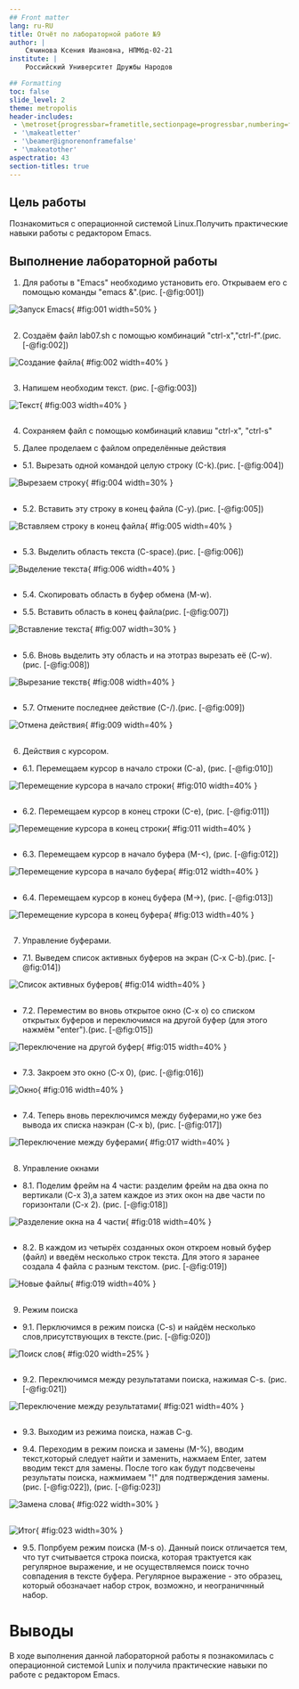 ```yaml
---
## Front matter
lang: ru-RU
title: Отчёт по лабораторной работе №9
author: |
	Сячинова Ксения Ивановна, НПМбд-02-21
institute: |
	Российский Университет Дружбы Народов

## Formatting
toc: false
slide_level: 2
theme: metropolis
header-includes: 
 - \metroset{progressbar=frametitle,sectionpage=progressbar,numbering=fraction}
 - '\makeatletter'
 - '\beamer@ignorenonframefalse'
 - '\makeatother'
aspectratio: 43
section-titles: true
--- 
```


## Цель работы

Познакомиться с операционной системой Linux.Получить практические навыки работы с редактором Emacs.

## Выполнение лабораторной работы

1. Для работы в "Emacs" необходимо установить его. Открываем его с помощью команды "emacs &".(рис. [-@fig:001])

![Запуск Emacs](image/1.png){ #fig:001 width=50% }

##

2. Создаём файл lab07.sh с помощью комбинаций "ctrl-x","ctrl-f".(рис. [-@fig:002])

![Создание файла](image/2.png){ #fig:002 width=40% }

##

3. Напишем необходим текст. (рис. [-@fig:003])

![Текст](image/3.png){ #fig:003 width=40% }

##

4. Сохраняем файл с помощью комбинаций клавиш "ctrl-x", "ctrl-s"

5. Далее проделаем с файлом определённые действия 
 - 5.1. Вырезать одной командой целую строку (С-k).(рис. [-@fig:004])
 
![Вырезаем строку](image/4.png){ #fig:004 width=30% }
 
##

 - 5.2. Вставить эту строку в конец файла (C-y).(рис. [-@fig:005])
 
![Вставляем строку в конец файла](image/5.png){ #fig:005 width=40% }
 
##

 - 5.3. Выделить область текста (C-space).(рис. [-@fig:006])
 
![Выделение текста](image/6.png){ #fig:006 width=40% }

##
 
 - 5.4. Скопировать область в буфер обмена (M-w).
 
 - 5.5. Вставить область в конец файла(рис. [-@fig:007])
 
![Вставление текста](image/7.png){ #fig:007 width=30% }
 
##

 - 5.6. Вновь выделить эту область и на этотраз вырезать её (C-w).(рис. [-@fig:008])
 
![Вырезание текств](image/8.png){ #fig:008 width=40% }

##

 - 5.7.  Отмените последнее действие (C-/).(рис. [-@fig:009])
 
 ![Отмена действия](image/9.png){ #fig:009 width=40% }
 
##

6. Действия с курсором.
 - 6.1. Перемещаем курсор в начало строки (С-а), (рис. [-@fig:010])
 
![Перемещение курсора в начало строки](image/10.png){ #fig:010 width=40% }

##

 - 6.2. Перемещаем курсор в конец строки (С-e), (рис. [-@fig:011])
 
![Перемещение курсора в конец строки](image/11.png){ #fig:011 width=40% }

##
 
 - 6.3. Перемещаем курсор в начало буфера (M-<), (рис. [-@fig:012])
 
![Перемещение курсора в начало буфера](image/12.png){ #fig:012 width=40% }

##
 
 - 6.4. Перемещаем курсор в конец буфера (M->), (рис. [-@fig:013])

![Перемещение курсора в конец буфера](image/13.png){ #fig:013 width=40% }

##

7. Управление буферами.

 - 7.1. Выведем список активных буферов на экран (C-x C-b).(рис. [-@fig:014])
 
![Список активных буферов](image/14.png){ #fig:014 width=40% }
 
##

 - 7.2. Переместим во вновь открытое окно (C-x o) со списком открытых буферов и переключимся на другой буфер (для этого нажмём "enter").(рис. [-@fig:015])

![Переключение на другой буфер](image/15.png){ #fig:015 width=40% }

##

 - 7.3. Закроем это окно (C-x 0), (рис. [-@fig:016])

![Окно](image/16.png){ #fig:016 width=40% } 

##
 
 - 7.4. Теперь вновь переключимся между буферами,но уже без вывода их списка наэкран (C-x b), (рис. [-@fig:017])
  
![Переключение между буферами](image/17.png){ #fig:017 width=40% } 

##

8. Управление окнами
 - 8.1. Поделим фрейм на 4 части: разделим фрейм на два окна по вертикали (C-x 3),а затем каждое из этих окон на две части по горизонтали (C-x 2). (рис. [-@fig:018])

![Разделение окна на 4 части](image/18.png){ #fig:018 width=40% } 

##

 - 8.2. В каждом из четырёх созданных окон откроем новый буфер (файл) и введём несколько строк текста. Для этого я заранее создала 4 файла с разным текстом. (рис. [-@fig:019])

![Новые файлы](image/19.png){ #fig:019 width=40% } 

##

9. Режим поиска

 - 9.1. Перключимся в режим поиска (C-s) и найдём несколько слов,присутствующих в тексте.(рис. [-@fig:020])
 
![Поиск слов](image/20.png){ #fig:020 width=25% } 

##
 
 - 9.2. Переключимся между результатами поиска, нажимая C-s. (рис. [-@fig:021])
 
![Переключение между результатами](image/21.png){ #fig:021 width=40% } 

##
 
 - 9.3. Выходим из режима поиска, нажав C-g.
 
 - 9.4. Переходим в режим поиска и замены (M-%), вводим текст,который следует найти и заменить, нажмаем Enter, затем вводим текст для замены. После того как будут подсвечены результаты поиска, нажмимаем "!" для подтверждения замены. (рис. [-@fig:022]), (рис. [-@fig:023])
 
![Замена слова](image/21.png){ #fig:022 width=30% } 

##
 
![Итог](image/21.png){ #fig:023 width=30% } 
 
 - 9.5. Попрбуем режим поиска (M-s o). Данный поиск отличается тем, что тут считывается строка поиска, которая трактуется как регулярное выражение, и не осуществляемся поиск точно совпадения в тексте буфера. Регулярное выражение - это образец, который обозначает набор строк, возможно, и неограничнный набор.

# Выводы

В ходе выполнения данной лабораторной работы я познакомилась с операционной системой Lunix и получила практические навыки по работе с редактором Emacs.

